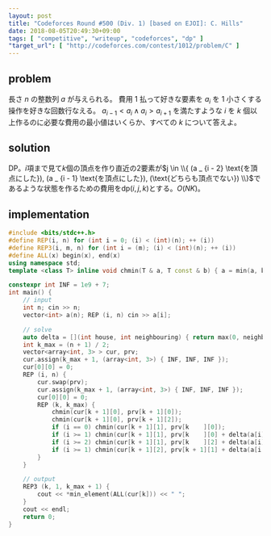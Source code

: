 ```yaml
---
layout: post
title: "Codeforces Round #500 (Div. 1) [based on EJOI]: C. Hills"
date: 2018-08-05T20:49:30+09:00
tags: [ "competitive", "writeup", "codeforces", "dp" ]
"target_url": [ "http://codeforces.com/contest/1012/problem/C" ]
---
```


## problem

長さ $n$ の整数列 $a$ が与えられる。
費用 $1$ 払って好きな要素を $a_i$ を $1$ 小さくする操作を好きな回数行なえる。
$a _ {i - 1} \lt a_i \land a_i \gt a _ {i + 1}$ を満たすような $i$ を $k$ 個以上作るのに必要な費用の最小値はいくらか、すべての $k$ について答えよ。

## solution

DP。$i$項まで見て$k$個の頂点を作り直近の$2$要素が$j \in \\{ (a _ {i - 2} \text{を頂点にした}), (a _ {i - 1} \text{を頂点にした}), (\text{どちらも頂点でない}) \\}$であるような状態を作るための費用を$\mathrm{dp}(i, j, k)$とする。$O(NK)$。

## implementation

``` c++
#include <bits/stdc++.h>
#define REP(i, n) for (int i = 0; (i) < (int)(n); ++ (i))
#define REP3(i, m, n) for (int i = (m); (i) < (int)(n); ++ (i))
#define ALL(x) begin(x), end(x)
using namespace std;
template <class T> inline void chmin(T & a, T const & b) { a = min(a, b); }

constexpr int INF = 1e9 + 7;
int main() {
    // input
    int n; cin >> n;
    vector<int> a(n); REP (i, n) cin >> a[i];

    // solve
    auto delta = [](int house, int neighbouring) { return max(0, neighbouring - house + 1); };
    int k_max = (n + 1) / 2;
    vector<array<int, 3> > cur, prv;
    cur.assign(k_max + 1, (array<int, 3>) { INF, INF, INF });
    cur[0][0] = 0;
    REP (i, n) {
        cur.swap(prv);
        cur.assign(k_max + 1, (array<int, 3>) { INF, INF, INF });
        cur[0][0] = 0;
        REP (k, k_max) {
            chmin(cur[k + 1][0], prv[k + 1][0]);
            chmin(cur[k + 1][0], prv[k + 1][2]);
            if (i == 0) chmin(cur[k + 1][1], prv[k    ][0]);
            if (i >= 1) chmin(cur[k + 1][1], prv[k    ][0] + delta(a[i], a[i - 1]));
            if (i >= 2) chmin(cur[k + 1][1], prv[k    ][2] + delta(a[i], min(a[i - 1], a[i - 2] - 1)));
            if (i >= 1) chmin(cur[k + 1][2], prv[k + 1][1] + delta(a[i - 1], a[i]));
        }
    }

    // output
    REP3 (k, 1, k_max + 1) {
        cout << *min_element(ALL(cur[k])) << " ";
    }
    cout << endl;
    return 0;
}
```
